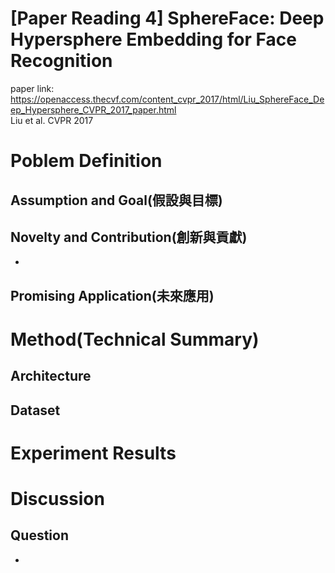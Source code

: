 # [Paper Reading 4] SphereFace: Deep Hypersphere Embedding for Face Recognition  
paper link: https://openaccess.thecvf.com/content_cvpr_2017/html/Liu_SphereFace_Deep_Hypersphere_CVPR_2017_paper.html  
Liu et al. CVPR 2017
# Poblem Definition
## Assumption and Goal(假設與目標)

## Novelty and Contribution(創新與貢獻)
* 

## Promising Application(未來應用)

# Method(Technical Summary)

## Architecture

## Dataset

# Experiment Results

# Discussion

## Question
* 
